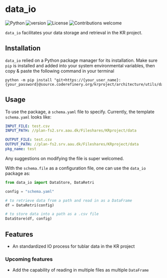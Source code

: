 # data_io

![Python](https://img.shields.io/badge/python-v3.8+-blue.svg)
![version](https://img.shields.io/badge/version-v0.0.1-brightgreen)
![License](https://img.shields.io/badge/license-MIT-green.svg) <!--(https://opensource.org/licenses/MIT)-->
![Contributions welcome](https://img.shields.io/badge/contributions-welcome-orange.svg)

`data_io` facilitates your data storage and retrieval in the KR project.

## Installation

`data_io` relied on a Python package manager for its installation. Make sure `pip` is installed and added into your system environmental variables, then copy & paste the following command in your terminal

```shell
python -m pip install "git+https://{your_user_name}:{your_password}@source.coderefinery.org/krproject/architecture/utils/data_io.git#egg=data_io"
```

## Usage

To use the package, a `schema.yaml` file to specify. Currently, the template `schema.yaml` looks like:

```yaml
INPUT_FILE: test.csv
INPUT_PATH: //plan-fs2.srv.aau.dk/Fileshares/KRproject/data

OUTPUT_FILE: test.csv
OUTPUT_PATH: //plan-fs2.srv.aau.dk/Fileshares/KRproject/data
pkg_name: test
```

Any suggestions on modifying the file is super welcomed. </br>

With the `schema.file` as a configuration file, one can use the `data_io` package as:

```python
from data_io import DataStore, DataRetri

config = "schema.yaml"

# to retrieve data from a path and read in as a DataFrame
df = DataRetri(config)

# to store data into a path as a .csv file
DataStore(df, config)

```

## Features

- An standardized IO process for tublar data in the KR project

### Upcoming features

- Add the capability of reading in multiple files as multiple `DataFrame`
